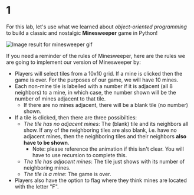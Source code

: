 # 1

For this lab, let's use what we learned about _object-oriented programming_ to build a classic and nostalgic **Minesweeper** game in Python!

![Image result for minesweeper gif](https://prometheanresearch.com/wp-content/uploads/2019/08/Minesweeper.gif)

If you need a reminder of the rules of Minesweeper, here are the rules we are going to implement our version of Minesweeper by:

* Players will select tiles from a 10x10 grid. If a mine is clicked then the game is over. For the purposes of our game, we will have 10 mines.
* Each non-mine tile is labelled with a number if it is adjacent \(all 8 neighbors\) to a mine, in which case, the number shown will be the number of mines adjacent to that tile.
  * If there are no mines adjacent, there will be a blank tile \(no number\) shown.
* If a tile is clicked, then there are three possibilties:
  * _The tile has no adjacent mines_: The \(blank\) tile and its neighbors all show. If any of the neighboring tiles are also blank, i.e. have no adjacent mines, then the neighboring tiles and their neighbors **also have to be shown**. 
    * Note: please reference the animation if this isn't clear. You will have to use recursion to complete this.
  * _The tile has adjacent mines_: The tile just shows with its number of neighboring mines.
  * _The tile is a mine_: The game is over.
* Players also have the option to flag where they think mines are located with the letter "F".

